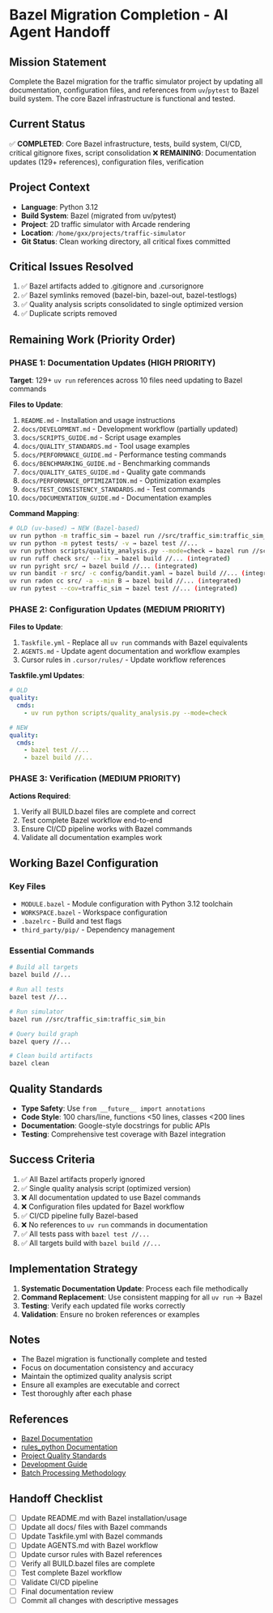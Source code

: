 # Bazel Migration Completion - AI Agent Handoff

## Mission Statement
Complete the Bazel migration for the traffic simulator project by updating all documentation, configuration files, and references from `uv`/`pytest` to Bazel build system. The core Bazel infrastructure is functional and tested.

## Current Status
✅ **COMPLETED**: Core Bazel infrastructure, tests, build system, CI/CD, critical gitignore fixes, script consolidation
❌ **REMAINING**: Documentation updates (129+ references), configuration files, verification

## Project Context
- **Language**: Python 3.12
- **Build System**: Bazel (migrated from uv/pytest)
- **Project**: 2D traffic simulator with Arcade rendering
- **Location**: `/home/gxx/projects/traffic-simulator`
- **Git Status**: Clean working directory, all critical fixes committed

## Critical Issues Resolved
1. ✅ Bazel artifacts added to .gitignore and .cursorignore
2. ✅ Bazel symlinks removed (bazel-bin, bazel-out, bazel-testlogs)
3. ✅ Quality analysis scripts consolidated to single optimized version
4. ✅ Duplicate scripts removed

## Remaining Work (Priority Order)

### PHASE 1: Documentation Updates (HIGH PRIORITY)
**Target**: 129+ `uv run` references across 10 files need updating to Bazel commands

**Files to Update**:
1. `README.md` - Installation and usage instructions
2. `docs/DEVELOPMENT.md` - Development workflow (partially updated)
3. `docs/SCRIPTS_GUIDE.md` - Script usage examples
4. `docs/QUALITY_STANDARDS.md` - Tool usage examples
5. `docs/PERFORMANCE_GUIDE.md` - Performance testing commands
6. `docs/BENCHMARKING_GUIDE.md` - Benchmarking commands
7. `docs/QUALITY_GATES_GUIDE.md` - Quality gate commands
8. `docs/PERFORMANCE_OPTIMIZATION.md` - Optimization examples
9. `docs/TEST_CONSISTENCY_STANDARDS.md` - Test commands
10. `docs/DOCUMENTATION_GUIDE.md` - Documentation examples

**Command Mapping**:
```bash
# OLD (uv-based) → NEW (Bazel-based)
uv run python -m traffic_sim → bazel run //src/traffic_sim:traffic_sim_bin
uv run python -m pytest tests/ -v → bazel test //...
uv run python scripts/quality_analysis.py --mode=check → bazel run //scripts:quality_analysis -- --mode=check
uv run ruff check src/ --fix → bazel build //... (integrated)
uv run pyright src/ → bazel build //... (integrated)
uv run bandit -r src/ -c config/bandit.yaml → bazel build //... (integrated)
uv run radon cc src/ -a --min B → bazel build //... (integrated)
uv run pytest --cov=traffic_sim → bazel test //... (integrated)
```

### PHASE 2: Configuration Updates (MEDIUM PRIORITY)
**Files to Update**:
1. `Taskfile.yml` - Replace all `uv run` commands with Bazel equivalents
2. `AGENTS.md` - Update agent documentation and workflow examples
3. Cursor rules in `.cursor/rules/` - Update workflow references

**Taskfile.yml Updates**:
```yaml
# OLD
quality:
  cmds:
    - uv run python scripts/quality_analysis.py --mode=check

# NEW
quality:
  cmds:
    - bazel test //...
    - bazel build //...
```

### PHASE 3: Verification (MEDIUM PRIORITY)
**Actions Required**:
1. Verify all BUILD.bazel files are complete and correct
2. Test complete Bazel workflow end-to-end
3. Ensure CI/CD pipeline works with Bazel commands
4. Validate all documentation examples work

## Working Bazel Configuration

### Key Files
- `MODULE.bazel` - Module configuration with Python 3.12 toolchain
- `WORKSPACE.bazel` - Workspace configuration
- `.bazelrc` - Build and test flags
- `third_party/pip/` - Dependency management

### Essential Commands
```bash
# Build all targets
bazel build //...

# Run all tests
bazel test //...

# Run simulator
bazel run //src/traffic_sim:traffic_sim_bin

# Query build graph
bazel query //...

# Clean build artifacts
bazel clean
```

## Quality Standards
- **Type Safety**: Use `from __future__ import annotations`
- **Code Style**: 100 chars/line, functions <50 lines, classes <200 lines
- **Documentation**: Google-style docstrings for public APIs
- **Testing**: Comprehensive test coverage with Bazel integration

## Success Criteria
1. ✅ All Bazel artifacts properly ignored
2. ✅ Single quality analysis script (optimized version)
3. ❌ All documentation updated to use Bazel commands
4. ❌ Configuration files updated for Bazel workflow
5. ✅ CI/CD pipeline fully Bazel-based
6. ❌ No references to `uv run` commands in documentation
7. ✅ All tests pass with `bazel test //...`
8. ✅ All targets build with `bazel build //...`

## Implementation Strategy
1. **Systematic Documentation Update**: Process each file methodically
2. **Command Replacement**: Use consistent mapping for all `uv run` → Bazel
3. **Testing**: Verify each updated file works correctly
4. **Validation**: Ensure no broken references or examples

## Notes
- The Bazel migration is functionally complete and tested
- Focus on documentation consistency and accuracy
- Maintain the optimized quality analysis script
- Ensure all examples are executable and correct
- Test thoroughly after each phase

## References
- [Bazel Documentation](https://bazel.build/docs)
- [rules_python Documentation](https://github.com/bazelbuild/rules_python)
- [Project Quality Standards](docs/QUALITY_STANDARDS.md)
- [Development Guide](docs/DEVELOPMENT.md)
- [Batch Processing Methodology](docs/BATCH_PROCESSING_METHODOLOGY.md)

## Handoff Checklist
- [ ] Update README.md with Bazel installation/usage
- [ ] Update all docs/ files with Bazel commands
- [ ] Update Taskfile.yml with Bazel commands
- [ ] Update AGENTS.md with Bazel workflow
- [ ] Update cursor rules with Bazel references
- [ ] Verify all BUILD.bazel files are complete
- [ ] Test complete Bazel workflow
- [ ] Validate CI/CD pipeline
- [ ] Final documentation review
- [ ] Commit all changes with descriptive messages

